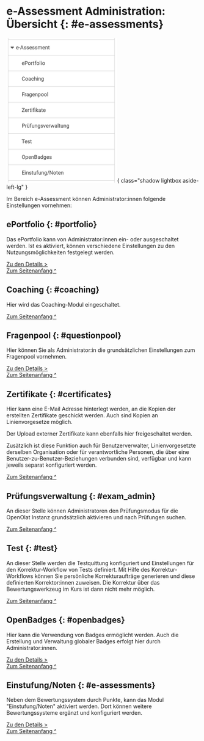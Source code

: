 # e-Assessment Administration: Übersicht {: #e-assessments}

![admin_e-assessment_overview_v1_de.png](assets/admin_e-assessment_overview_v1_de.png){ class="shadow lightbox aside-left-lg" }

Im Bereich e-Assessment können Administrator:innen folgende Einstellungen vornehmen:



## ePortfolio {: #portfolio}

Das ePortfolio kann von Administrator:innen ein- oder ausgeschaltet werden. Ist es aktiviert, können verschiedene Einstellungen zu den Nutzungsmöglichkeiten festgelegt werden.


[Zu den Details >](eAssessment_ePortfolio.de.md)<br>
[Zum Seitenanfang ^](#e-assessments)



## Coaching {: #coaching}

Hier wird das Coaching-Modul eingeschaltet.

[Zum Seitenanfang ^](#e-assessments)



## Fragenpool {: #questionpool}

Hier können Sie als Administrator:in die grundsätzlichen Einstellungen zum Fragenpool vornehmen. 

[Zu den Details >](../administration/eAssessment_Question_bank.de.md)<br>
[Zum Seitenanfang ^](#e-assessments)



## Zertifikate {: #certificates}

Hier kann eine E-Mail Adresse hinterlegt werden, an die Kopien der erstellten Zertifikate geschickt werden. Auch sind Kopien an Linienvorgesetze möglich. 

Der Upload externer Zertifikate kann ebenfalls hier freigeschaltet werden. 

Zusätzlich ist diese Funktion auch für Benutzerverwalter, Linienvorgesetzte derselben Organisation oder für verantwortliche Personen, die über eine Benutzer-zu-Benutzer-Beziehungen verbunden sind, verfügbar und kann jeweils separat konfiguriert werden.

[Zum Seitenanfang ^](#e-assessments)



## Prüfungsverwaltung {: #exam_admin}

An dieser Stelle können Administratoren den Prüfungsmodus für die OpenOlat Instanz grundsätzlich aktivieren und nach Prüfungen suchen.

[Zum Seitenanfang ^](#e-assessments)



## Test {: #test}

An dieser Stelle werden die Testquittung konfiguriert und Einstellungen für den Korrektur-Workflow  von Tests definiert. Mit Hilfe des Korrektur-Workflows können Sie persönliche Korrekturaufträge generieren und diese definierten Korrektor:innen zuweisen. Die Korrektur über das Bewertungswerkzeug im Kurs ist dann nicht mehr möglich.

[Zum Seitenanfang ^](#e-assessments)



## OpenBadges {: #openbadges}

Hier kann die Verwendung von Badges ermöglicht werden. 
Auch die Erstellung und Verwaltung globaler Badges erfolgt hier durch Administrator:innen.

[Zu den Details >](../administration/e-Assessment_openBadges.de.md)<br>
[Zum Seitenanfang ^](#e-assessments)


  
## Einstufung/Noten {: #e-assessments}

Neben dem Bewertungssystem durch Punkte, kann das Modul "Einstufung/Noten" aktiviert werden. Dort können weitere Bewertungssysteme ergänzt und konfiguriert werden.

[Zu den Details >](../administration/Assessment_translate_points_in_grades_admin.de.md) <br>
[Zum Seitenanfang ^](#e-assessments)


